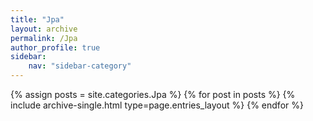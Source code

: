 ```yaml
---
title: "Jpa"
layout: archive
permalink: /Jpa
author_profile: true
sidebar:
    nav: "sidebar-category"
---
```



{% assign posts = site.categories.Jpa %}
{% for post in posts %} {% include archive-single.html type=page.entries_layout %} {% endfor %}